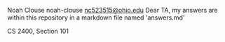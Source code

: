 Noah Clouse
noah-clouse 
nc523515@ohio.edu
Dear TA, my answers are within this repository in a markdown file named 'answers.md'

CS 2400, Section 101
